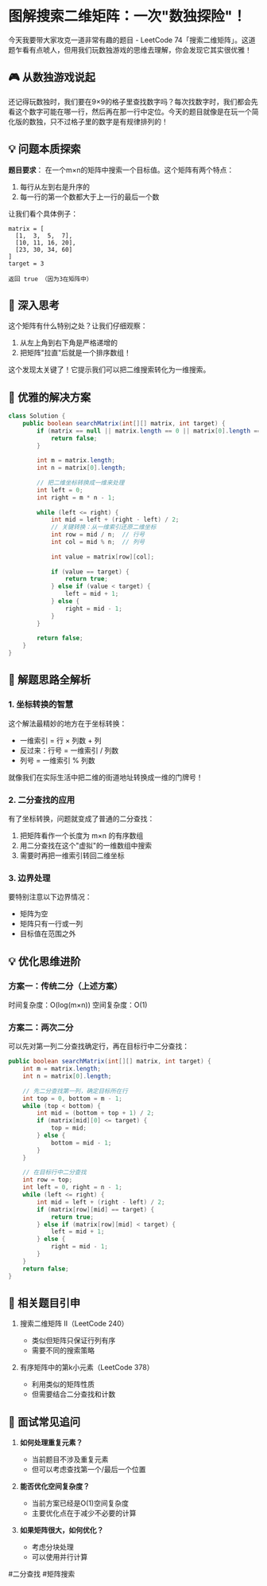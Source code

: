 # 图解搜索二维矩阵：一次"数独探险"！

今天我要带大家攻克一道非常有趣的题目 - LeetCode 74「搜索二维矩阵」。这道题乍看有点唬人，但用我们玩数独游戏的思维去理解，你会发现它其实很优雅！

## 🎮 从数独游戏说起

还记得玩数独时，我们要在9×9的格子里查找数字吗？每次找数字时，我们都会先看这个数字可能在哪一行，然后再在那一行中定位。今天的题目就像是在玩一个简化版的数独，只不过格子里的数字是有规律排列的！

## 💡 问题本质探索

**题目要求**：
在一个m×n的矩阵中搜索一个目标值。这个矩阵有两个特点：
1. 每行从左到右是升序的
2. 每一行的第一个数都大于上一行的最后一个数

让我们看个具体例子：
```
matrix = [
  [1,  3,  5,  7],
  [10, 11, 16, 20],
  [23, 30, 34, 60]
]
target = 3

返回 true （因为3在矩阵中）
```

## 🤔 深入思考

这个矩阵有什么特别之处？让我们仔细观察：
1. 从左上角到右下角是严格递增的
2. 把矩阵"拉直"后就是一个排序数组！

这个发现太关键了！它提示我们可以把二维搜索转化为一维搜索。

## 🚀 优雅的解决方案

```java
class Solution {
    public boolean searchMatrix(int[][] matrix, int target) {
        if (matrix == null || matrix.length == 0 || matrix[0].length == 0) {
            return false;
        }
        
        int m = matrix.length;
        int n = matrix[0].length;
        
        // 把二维坐标转换成一维来处理
        int left = 0;
        int right = m * n - 1;
        
        while (left <= right) {
            int mid = left + (right - left) / 2;
            // 关键转换：从一维索引还原二维坐标
            int row = mid / n;  // 行号
            int col = mid % n;  // 列号
            
            int value = matrix[row][col];
            
            if (value == target) {
                return true;
            } else if (value < target) {
                left = mid + 1;
            } else {
                right = mid - 1;
            }
        }
        
        return false;
    }
}
```

## 📝 解题思路全解析

### 1. 坐标转换的智慧
这个解法最精妙的地方在于坐标转换：
- 一维索引 = 行 × 列数 + 列
- 反过来：行号 = 一维索引 / 列数
- 列号 = 一维索引 % 列数

就像我们在实际生活中把二维的街道地址转换成一维的门牌号！

### 2. 二分查找的应用
有了坐标转换，问题就变成了普通的二分查找：
1. 把矩阵看作一个长度为 m×n 的有序数组
2. 用二分查找在这个"虚拟"的一维数组中搜索
3. 需要时再把一维索引转回二维坐标

### 3. 边界处理
要特别注意以下边界情况：
- 矩阵为空
- 矩阵只有一行或一列
- 目标值在范围之外

## 💡 优化思维进阶

### 方案一：传统二分（上述方案）
时间复杂度：O(log(m×n))
空间复杂度：O(1)

### 方案二：两次二分
可以先对第一列二分查找确定行，再在目标行中二分查找：
```java
public boolean searchMatrix(int[][] matrix, int target) {
    int m = matrix.length;
    int n = matrix[0].length;
    
    // 先二分查找第一列，确定目标所在行
    int top = 0, bottom = m - 1;
    while (top < bottom) {
        int mid = (bottom + top + 1) / 2;
        if (matrix[mid][0] <= target) {
            top = mid;
        } else {
            bottom = mid - 1;
        }
    }
    
    // 在目标行中二分查找
    int row = top;
    int left = 0, right = n - 1;
    while (left <= right) {
        int mid = left + (right - left) / 2;
        if (matrix[row][mid] == target) {
            return true;
        } else if (matrix[row][mid] < target) {
            left = mid + 1;
        } else {
            right = mid - 1;
        }
    }
    return false;
}
```

## 🎯 相关题目引申

1. 搜索二维矩阵 II（LeetCode 240）
   - 类似但矩阵只保证行列有序
   - 需要不同的搜索策略

2. 有序矩阵中的第k小元素（LeetCode 378）
   - 利用类似的矩阵性质
   - 但需要结合二分查找和计数

## 🌟 面试常见追问

1. **如何处理重复元素？**
   - 当前题目不涉及重复元素
   - 但可以考虑查找第一个/最后一个位置

2. **能否优化空间复杂度？**
   - 当前方案已经是O(1)空间复杂度
   - 主要优化点在于减少不必要的计算

3. **如果矩阵很大，如何优化？**
   - 考虑分块处理
   - 可以使用并行计算







  #二分查找 #矩阵搜索